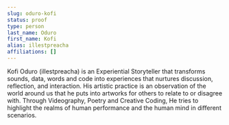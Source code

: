 ```yaml
---
slug: oduro-kofi
status: proof
type: person
last_name: Oduro
first_name: Kofi
alias: illestpreacha
affiliations: []
---
```


Kofi Oduro (illestpreacha) is an Experiential Storyteller that transforms sounds, data, words and code into experiences that nurtures discussion, reflection, and interaction. His artistic practice is an observation of the world around us that he puts into artworks for others to relate to or disagree with. Through Videography, Poetry and Creative Coding, He tries to highlight the realms of human performance and the human mind in different scenarios.
